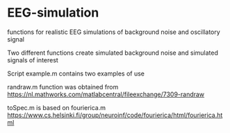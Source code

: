 # EEG-simulation
functions for realistic EEG simulations of background noise and oscillatory signal

Two different functions create simulated background noise and simulated signals of interest

Script example.m contains two examples of use

randraw.m function was obtained from https://nl.mathworks.com/matlabcentral/fileexchange/7309-randraw

toSpec.m is based on fourierica.m https://www.cs.helsinki.fi/group/neuroinf/code/fourierica/html/fourierica.html
